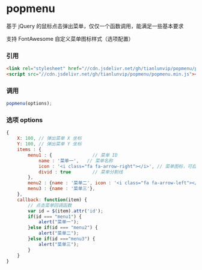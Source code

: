 # popmenu
基于 jQuery 的鼠标点击弹出菜单，仅仅一个函数调用，能满足一些基本要求

支持 FontAwesome 自定义菜单图标样式（选项配置）

### 引用
```html
<link rel="stylesheet" href="//cdn.jsdelivr.net/gh/tianlunvip/popmenu/popmenu.css">
<script src="//cdn.jsdelivr.net/gh/tianlunvip/popmenu/popmenu.min.js"></script>
```

### 调用

```javascript
popmenu(options);
```

### 选项 options 

```javascript
{
	X: 100,	// 弹出菜单 X 坐标
	Y: 100,	// 弹出菜单 Y 坐标
	items : {
		menu1 : {				// 菜单 ID 
			name : '菜单一', 	// 菜单名称
			icon : '<i class="fa fa-arrow-right"></i>', // 菜单图标，可自定义
			divid : true		// 菜单分割线
		},
		menu2 : {name : '菜单二', icon : '<i class="fa fa-arrow-left"></i>'},
		menu3 : {name : '菜单三'},
	},
	callback: function(item) {
		// 点击菜单回调函数
		var id = $(item).attr('id');
		if(id === "menu1") {
			alert("菜单一");
		}else if(id === "menu2") {
			alert("菜单二");
		}else if(id ==="menu3") {
			alert("菜单三");
		}
	}
}
```


